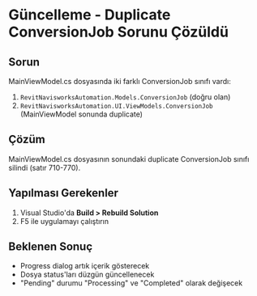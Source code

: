 # Güncelleme - Duplicate ConversionJob Sorunu Çözüldü

## Sorun
MainViewModel.cs dosyasında iki farklı ConversionJob sınıfı vardı:
1. `RevitNavisworksAutomation.Models.ConversionJob` (doğru olan)
2. `RevitNavisworksAutomation.UI.ViewModels.ConversionJob` (MainViewModel sonunda duplicate)

## Çözüm
MainViewModel.cs dosyasının sonundaki duplicate ConversionJob sınıfı silindi (satır 710-770).

## Yapılması Gerekenler
1. Visual Studio'da **Build > Rebuild Solution**
2. F5 ile uygulamayı çalıştırın

## Beklenen Sonuç
- Progress dialog artık içerik gösterecek
- Dosya status'ları düzgün güncellenecek
- "Pending" durumu "Processing" ve "Completed" olarak değişecek